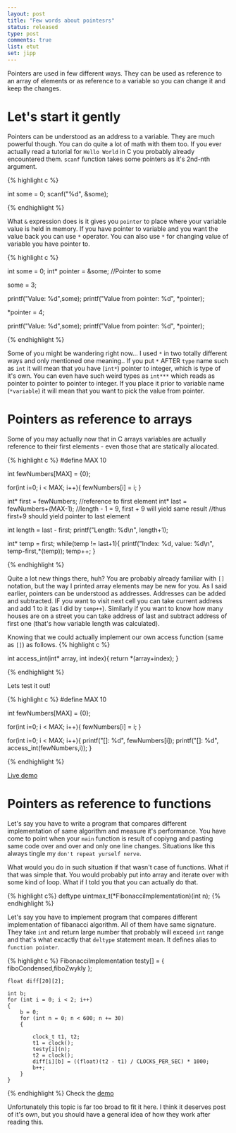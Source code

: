 ```yaml
---
layout: post
title: "Few words about pointesrs"
status: released
type: post
comments: true
list: etut
set: jipp
---
```


Pointers are used in few different ways. They can be used as reference to an array of elements or as reference to a variable so you can change it and keep the changes.

<!--more-->

# Let's start it gently
Pointers can be understood as an address to a variable. They are much powerful though. You can do quite a lot of math with them too. If you ever actually read a tutorial for `Hello World` in C you probably already encountered them. `scanf` function takes some pointers as it's 2nd-nth argument.

{% highlight c %}

int some = 0;
scanf("%d", &some);

{% endhighlight %}

What `&` expression does is it gives you `pointer` to place where your variable value is held in memory. If you have pointer to variable and you want the value back you can use `*` operator. You can also use `*` for changing value of variable you have pointer to.

{% highlight c %}

int some = 0;
int* pointer = &some; //Pointer to some

some = 3;

printf("Value: %d",some);
printf("Value from pointer: %d", *pointer);

*pointer = 4;

printf("Value: %d",some);
printf("Value from pointer: %d", *pointer);

{% endhighlight %}

Some of you might be wandering right now... I used `*` in two totally different ways and only mentioned one meaning.. If you put `*` AFTER `type` name such as `int` it will mean that you have (`int*`) pointer to integer, which is type of it's own. You can even have such weird types as `int***` which reads as pointer to pointer to pointer to integer. If you place it prior to variable name (`*variable`) it will mean that you want to pick the value from pointer.

# Pointers as reference to arrays

Some of you may actually now that in C arrays variables are actually reference to their first elements - even those that are statically allocated.

{% highlight c %}
#define MAX 10

int fewNumbers[MAX] = {0};

for(int i=0; i < MAX; i++){
  fewNumbers[i] = i;
}

int* first = fewNumbers; //reference to first element
int* last = fewNumbers+(MAX-1); //length - 1 = 9, first + 9 will yield same result
                                //thus first+9 should yield pointer to last element

int length = last - first;
printf("Length: %d\n", length+1);

int* temp = first;
while(temp != last+1){
  printf("Index: %d, value: %d\n", temp-first,*(temp));
  temp++;
}

{% endhighlight %}

Quite a lot new things there, huh? You are probably already familiar with `[]` notation, but the way I printed array elements may be new for you. As I said earlier, pointers can be understood as addresses. Addresses can be added and subtracted. IF you want to visit next cell you can take current address and add 1 to it (as I did by `temp++`). Similarly if you want to know how many houses are on a street you can take address of last and subtract address of first one (that's how variable length was calculated).

Knowing that we could actually implement our own access function (same as `[]`) as follows.
{% highlight c %}

int access_int(int* array, int index){
  return *(array+index);
}

{% endhighlight %}

Lets test it out!

{% highlight c %}
#define MAX 10

int fewNumbers[MAX] = {0};

for(int i=0; i < MAX; i++){
  fewNumbers[i] = i;
}

for(int i=0; i < MAX; i++){
  printf("[]: %d", fewNumbers[i]);
  printf("[]: %d", access_int(fewNumbers,i));
}


{% endhighlight %}

<a href="http://rextester.com/LHFV29063"> Live demo </a>

# Pointers as reference to functions

Let's say you have to write a program that compares different implementation of same algorithm and measure it's performance. You have come to point when your `main` function is result of copiyng and pasting same code over and over and only one line changes. Situations like this always tingle my `don't repeat yurself nerve`.

What would you do in such situation if that wasn't case of functions. What if that was simple that. You would probably put into array and iterate over with some kind of loop. What if I told you that you can actually do that.

{% highlight c%}
deftype uintmax_t(*FibonacciImplementation)(int n);
{% endhighlight %}

Let's say you have to implement program that compares different implementation of fibanacci algorithm. All of them have same signature. They take `int` and return large number that probably will exceed `int` range and that's what excactly that `deltype` statement mean. It defines alias to `function pointer`.

{% highlight c %}
    FibonacciImplementation testy[] = { fiboCondensed,fiboZwykly };

	float diff[20][2];

	int b;
	for (int i = 0; i < 2; i++)
	{
        b = 0;
		for (int n = 0; n < 600; n += 30)
		{

			clock_t t1, t2;
			t1 = clock();
			testy[i](n);
			t2 = clock();
			diff[i][b] = ((float)(t2 - t1) / CLOCKS_PER_SEC) * 1000;
			b++;
		}
	}
{% endhighlight %}
Check the <a href="http://rextester.com/EYLX37632">demo</a>

Unfortunately this topic is far too broad to fit it here. I think it deserves post of it's own, but you should have a general idea of how they work after reading this.
